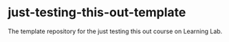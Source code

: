 # just-testing-this-out-template
The template repository for the just testing this out course on Learning Lab.

